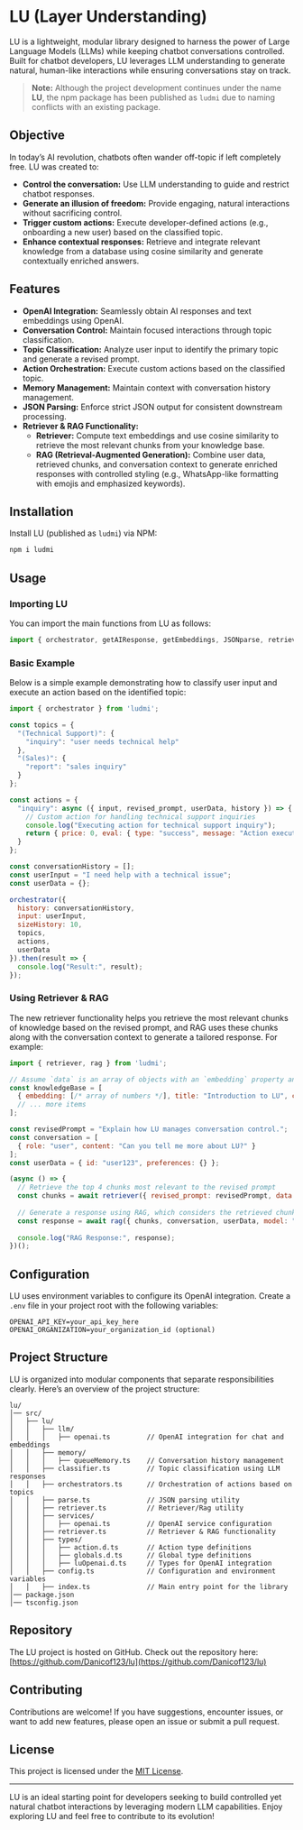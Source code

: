 # LU (Layer Understanding)

LU is a lightweight, modular library designed to harness the power of Large Language Models (LLMs) while keeping chatbot conversations controlled. Built for chatbot developers, LU leverages LLM understanding to generate natural, human-like interactions while ensuring conversations stay on track.

> **Note:** Although the project development continues under the name **LU**, the npm package has been published as `ludmi` due to naming conflicts with an existing package.

## Objective

In today’s AI revolution, chatbots often wander off-topic if left completely free. LU was created to:
- **Control the conversation:** Use LLM understanding to guide and restrict chatbot responses.
- **Generate an illusion of freedom:** Provide engaging, natural interactions without sacrificing control.
- **Trigger custom actions:** Execute developer-defined actions (e.g., onboarding a new user) based on the classified topic.
- **Enhance contextual responses:** Retrieve and integrate relevant knowledge from a database using cosine similarity and generate contextually enriched answers.

## Features

- **OpenAI Integration:** Seamlessly obtain AI responses and text embeddings using OpenAI.
- **Conversation Control:** Maintain focused interactions through topic classification.
- **Topic Classification:** Analyze user input to identify the primary topic and generate a revised prompt.
- **Action Orchestration:** Execute custom actions based on the classified topic.
- **Memory Management:** Maintain context with conversation history management.
- **JSON Parsing:** Enforce strict JSON output for consistent downstream processing.
- **Retriever & RAG Functionality:**  
  - **Retriever:** Compute text embeddings and use cosine similarity to retrieve the most relevant chunks from your knowledge base.  
  - **RAG (Retrieval-Augmented Generation):** Combine user data, retrieved chunks, and conversation context to generate enriched responses with controlled styling (e.g., WhatsApp-like formatting with emojis and emphasized keywords).

## Installation

Install LU (published as `ludmi`) via NPM:

```bash
npm i ludmi
```

## Usage

### Importing LU

You can import the main functions from LU as follows:

```js
import { orchestrator, getAIResponse, getEmbeddings, JSONparse, retriever, rag } from 'ludmi';
```

### Basic Example

Below is a simple example demonstrating how to classify user input and execute an action based on the identified topic:

```js
import { orchestrator } from 'ludmi';

const topics = {
  "(Technical Support)": {
    "inquiry": "user needs technical help"
  },
  "(Sales)": {
    "report": "sales inquiry"
  }
};

const actions = {
  "inquiry": async ({ input, revised_prompt, userData, history }) => {
    // Custom action for handling technical support inquiries
    console.log("Executing action for technical support inquiry");
    return { price: 0, eval: { type: "success", message: "Action executed" } };
  }
};

const conversationHistory = [];
const userInput = "I need help with a technical issue";
const userData = {};

orchestrator({
  history: conversationHistory,
  input: userInput,
  sizeHistory: 10,
  topics,
  actions,
  userData
}).then(result => {
  console.log("Result:", result);
});
```

### Using Retriever & RAG

The new retriever functionality helps you retrieve the most relevant chunks of knowledge based on the revised prompt, and RAG uses these chunks along with the conversation context to generate a tailored response. For example:

```js
import { retriever, rag } from 'ludmi';

// Assume `data` is an array of objects with an `embedding` property and other metadata.
const knowledgeBase = [
  { embedding: [/* array of numbers */], title: "Introduction to LU", content: "LU is a modular library..." },
  // ... more items
];

const revisedPrompt = "Explain how LU manages conversation control.";
const conversation = [
  { role: "user", content: "Can you tell me more about LU?" }
];
const userData = { id: "user123", preferences: {} };

(async () => {
  // Retrieve the top 4 chunks most relevant to the revised prompt
  const chunks = await retriever({ revised_prompt: revisedPrompt, data: knowledgeBase, size: 4 });
  
  // Generate a response using RAG, which considers the retrieved chunks and conversation context
  const response = await rag({ chunks, conversation, userData, model: "gpt-4o-mini" });
  
  console.log("RAG Response:", response);
})();
```

## Configuration

LU uses environment variables to configure its OpenAI integration. Create a `.env` file in your project root with the following variables:

```env
OPENAI_API_KEY=your_api_key_here
OPENAI_ORGANIZATION=your_organization_id (optional)
```

## Project Structure

LU is organized into modular components that separate responsibilities clearly. Here’s an overview of the project structure:

```
lu/
│── src/
│   ├── lu/
│   │   ├── llm/
│   │   │   ├── openai.ts         // OpenAI integration for chat and embeddings
│   │   ├── memory/
│   │   │   ├── queueMemory.ts    // Conversation history management
│   │   ├── classifier.ts         // Topic classification using LLM responses
│   │   ├── orchestrators.ts      // Orchestration of actions based on topics
│   │   ├── parse.ts              // JSON parsing utility
│   │   ├── retriever.ts          // Retriever/Rag utility
│   │   ├── services/
│   │   │   ├── openai.ts         // OpenAI service configuration
│   │   ├── retriever.ts          // Retriever & RAG functionality
│   │   ├── types/
│   │   │   ├── action.d.ts       // Action type definitions
│   │   │   ├── globals.d.ts      // Global type definitions
│   │   │   ├── luOpenai.d.ts     // Types for OpenAI integration
│   │   ├── config.ts             // Configuration and environment variables
│   │   ├── index.ts              // Main entry point for the library
│── package.json
│── tsconfig.json
```

## Repository

The LU project is hosted on GitHub. Check out the repository here:  
[https://github.com/Danicof123/lu](https://github.com/Danicof123/lu)

## Contributing

Contributions are welcome! If you have suggestions, encounter issues, or want to add new features, please open an issue or submit a pull request.

## License

This project is licensed under the [MIT License](LICENSE).

---

LU is an ideal starting point for developers seeking to build controlled yet natural chatbot interactions by leveraging modern LLM capabilities. Enjoy exploring LU and feel free to contribute to its evolution!